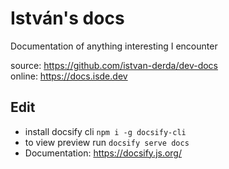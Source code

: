 # István's docs

Documentation of anything interesting I encounter

source: https://github.com/istvan-derda/dev-docs  
online: https://docs.isde.dev

## Edit

- install docsify cli `npm i -g docsify-cli`
- to view preview run `docsify serve docs`
- Documentation: https://docsify.js.org/
